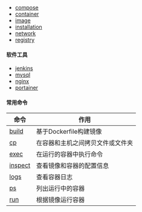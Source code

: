 - [compose](/docker/compose.md)
- [container](/docker/container.md)
- [image](/docker/image.md)
- [installation](/docker/installation.md)
- [network](/docker/network.md)
- [registry](/docker/registry.md)

#### 软件工具

- [jenkins](/docker/jenkins.md)
- [mysql](/docker/mysql.md)
- [nginx](/docker/nginx.md)
- [portainer](/docker/portainer.md)

#### 常用命令

| 命令 | 作用 |
| - | - |
| [build](/docker/build.md) | 基于Dockerfile构建镜像 |
| [cp](/docker/cp.md) | 在容器和主机之间拷贝文件或文件夹 |
| [exec](/docker/exec.md) | 在运行的容器中执行命令 |
| [inspect](/docker/inspect.md) | 查看镜像和容器的配置信息 |
| [logs](/docker/logs.md) | 查看容器日志 |
| [ps](/docker/ps.md) | 列出运行中的容器 |
| [run](/docker/run.md) | 根据镜像运行容器 |